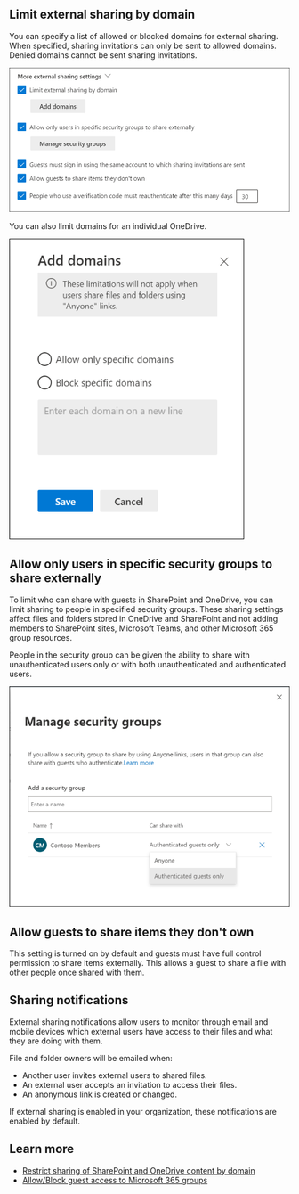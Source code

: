 
## Limit external sharing by domain

You can specify a list of allowed or blocked domains for external sharing. When specified, sharing invitations can only be sent to allowed domains. Denied domains cannot be sent sharing invitations.

 ![Limit external sharing by domain](../media/external-sharing-settings.png)

You can also limit domains for an individual OneDrive.

 ![Limit domains for an individual OneDrive](../media/add-domains.png)

## Allow only users in specific security groups to share externally

To limit who can share with guests in SharePoint and OneDrive, you can limit sharing to people in specified security groups. These sharing settings affect files and folders stored in OneDrive and SharePoint and not adding members to SharePoint sites, Microsoft Teams, and other Microsoft 365 group resources.

People in the security group can be given the ability to share with unauthenticated users only or with both unauthenticated and authenticated users.

 ![People in a security group can be given the ability to share with unauthenticated users only or with both unauthenticated and authenticated users](../media/manage-security-zones.png)

## Allow guests to share items they don't own

This setting is turned on by default and guests must have full control permission to share items externally. This allows a guest to share a file with other people once shared with them.

## Sharing notifications

External sharing notifications allow users to monitor through email and mobile devices which external users have access to their files and what they are doing with them.

File and folder owners will be emailed when:

- Another user invites external users to shared files.
- An external user accepts an invitation to access their files.
- An anonymous link is created or changed.

If external sharing is enabled in your organization, these notifications are enabled by default.

## Learn more

- [Restrict sharing of SharePoint and OneDrive content by domain](/sharepoint/restricted-domains-sharing?azure-portal=true)
- [Allow/Block guest access to Microsoft 365 groups](/exchange/recipients-in-exchange-online/manage-group-access-to-office-365-groups?azure-portal=true)
